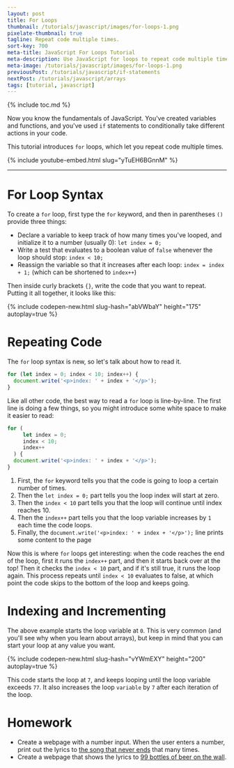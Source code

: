 ```yaml
---
layout: post
title: For Loops
thumbnail: /tutorials/javascript/images/for-loops-1.png
pixelate-thumbnail: true
tagline: Repeat code multiple times.
sort-key: 700
meta-title: JavaScript For Loops Tutorial
meta-description: Use JavaScript for loops to repeat code multiple times.
meta-image: /tutorials/javascript/images/for-loops-1.png
previousPost: /tutorials/javascript/if-statements
nextPost: /tutorials/javascript/arrays
tags: [tutorial, javascript]
---
```


{% include toc.md %}

Now you know the fundamentals of JavaScript. You've created variables and functions, and you've used `if` statements to conditionally take different actions in your code.

This tutorial introduces `for` loops, which let you repeat code multiple times.

{% include youtube-embed.html slug="yTuEH6BGnnM" %}

---

# For Loop Syntax

To create a `for` loop, first type the `for` keyword, and then in parentheses `()` provide three things:

- Declare a variable to keep track of how many times you've looped, and initialize it to a number (usually 0): `let index = 0;`
- Write a test that evaluates to a boolean value of `false` whenever the loop should stop: `index < 10;`
- Reassign the variable so that it increases after each loop: `index = index + 1;` (which can be shortened to `index++`)

Then inside curly brackets `{}`, write the code that you want to repeat. Putting it all together, it looks like this:

{% include codepen-new.html slug-hash="abVWbaY" height="175" autoplay=true %}

# Repeating Code

The `for` loop syntax is new, so let's talk about how to read it.

```javascript
for (let index = 0; index < 10; index++) {
  document.write('<p>index: ' + index + '</p>');
}
```

Like all other code, the best way to read a `for` loop is line-by-line. The first line is doing a few things, so you might introduce some white space to make it easier to read:

```javascript
for (
     let index = 0;
     index < 10;
     index++
  ) {
  document.write('<p>index: ' + index + '</p>');
}
```

1. First, the `for` keyword tells you that the code is going to loop a certain number of times.
2. Then the `let index = 0;` part tells you the loop index will start at zero.
3. Then the `index < 10` part tells you that the loop will continue until index reaches 10.
4. Then the `index++` part tells you that the loop variable increases by `1` each time the code loops.
5. Finally, the `document.write('<p>index: ' + index + '</p>');` line prints some content to the page

Now this is where `for` loops get interesting: when the code reaches the end of the loop, first it runs the `index++` part, and then it starts back over at the top! Then it checks the `index < 10` part, and if it's still true, it runs the loop again. This process repeats until `index < 10` evaluates to false, at which point the code skips to the bottom of the loop and keeps going.

# Indexing and Incrementing

The above example starts the loop variable at `0`. This is very common (and you'll see why when you learn about arrays), but keep in mind that you can start your loop at any value you want.

{% include codepen-new.html slug-hash="vYWmEXY" height="200" autoplay=true %}

This code starts the loop at `7`, and keeps looping until the loop variable exceeds `77`. It also increases the loop `variable` by `7` after each iteration of the loop.

# Homework

- Create a webpage with a number input. When the user enters a number, print out the lyrics to [the song that never ends](https://en.wikipedia.org/wiki/The_Song_That_Never_Ends) that many times.
- Create a webpage that shows the lyrics to [99 bottles of beer on the wall](https://en.wikipedia.org/wiki/99_Bottles_of_Beer).
